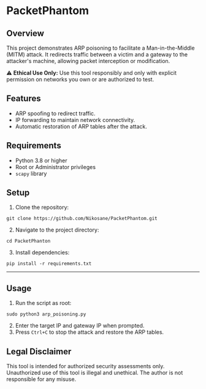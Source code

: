 # PacketPhantom

## Overview
This project demonstrates ARP poisoning to facilitate a Man-in-the-Middle (MITM) attack. It redirects traffic between a victim and a gateway to the attacker's machine, allowing packet interception or modification.

⚠️ **Ethical Use Only:** Use this tool responsibly and only with explicit permission on networks you own or are authorized to test.

## Features
- ARP spoofing to redirect traffic.
- IP forwarding to maintain network connectivity.
- Automatic restoration of ARP tables after the attack.

## Requirements
- Python 3.8 or higher
- Root or Administrator privileges
- `scapy` library

## Setup
1. Clone the repository:
```
git clone https://github.com/Nikosane/PacketPhantom.git
```

2. Navigate to the project directory:
```
cd PacketPhanton
```
3. Install dependencies:
```
pip install -r requirements.txt
```
---
## Usage
1. Run the script as root:
```
sudo python3 arp_poisoning.py
```
2. Enter the target IP and gateway IP when prompted.
3. Press `Ctrl+C` to stop the attack and restore the ARP tables.

## Legal Disclaimer
This tool is intended for authorized security assessments only. Unauthorized use of this tool is illegal and unethical. The author is not responsible for any misuse.
